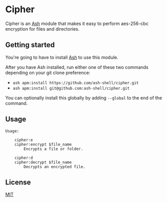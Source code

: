 # Cipher

Cipher is an [Ash](https://github.com/ash-shell/ash) module that makes it easy to perform aes-256-cbc encryption for files and directories.

## Getting started

You're going to have to install [Ash](https://github.com/ash-shell/ash) to use this module.

After you have Ash installed, run either one of these two commands depending on your git clone preference:

- `ash apm:install https://github.com/ash-shell/cipher.git`
- `ash apm:install git@github.com:ash-shell/cipher.git`

You can optionally install this globally by adding `--global` to the end of the command.

## Usage

```
Usage:

    cipher:e
    cipher:encrypt $file_name
        Encrypts a file or folder.

    cipher:d
    cipher:decrypt $file_name
        Decrypts an encrypted file.
```

## License

[MIT](LICENSE.md)
